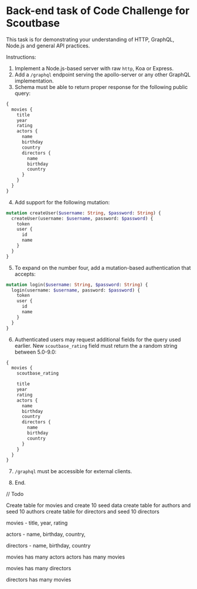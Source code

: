 # Back-end task of Code Challenge for Scoutbase

This task is for demonstrating your understanding of HTTP, GraphQL, Node.js and general API practices.

Instructions:

1. Implement a Node.js-based server with raw `http`, Koa or Express.
2. Add a `/graphql` endpoint serving the apollo-server or any other GraphQL implementation.
3. Schema must be able to return proper response for the following public query:

```graphql
{
  movies {
    title
    year
    rating
    actors {
      name
      birthday
      country
      directors {
        name
        birthday
        country
      }
    }
  }
}
```

4. Add support for the following mutation:
```graphql
mutation createUser($username: String, $password: String) {
  createUser(username: $username, password: $password) {
    token
    user {
      id
      name
    }
  }
}
```

5. To expand on the number four, add a mutation-based authentication that accepts:
```graphql
mutation login($username: String, $password: String) {
  login(username: $username, password: $password) {
    token
    user {
      id
      name
    }
  }
}
```

6. Authenticated users may request additional fields for the query used earlier. New `scoutbase_rating` field must return the a random string between 5.0-9.0:

```graphql
{
  movies {
    scoutbase_rating

    title
    year
    rating
    actors {
      name
      birthday
      country
      directors {
        name
        birthday
        country
      }
    }
  }
}
```

7. `/graphql` must be accessible for external clients.

8. End.




// Todo 

Create table for movies and create 10 seed data
create table for authors and seed 10 authors
create table for directors and seed 10 directors


movies - title, year, rating

actors - name, birthday, country,

directors - name, birthday, country


movies has many actors
actors has many movies

movies has many directors


directors has many movies

